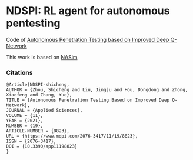 # NDSPI: RL agent for autonomous pentesting
Code of [Autonomous Penetration Testing based on Improved Deep Q-Network](https://www.mdpi.com/2076-3417/11/19/8823)

This work is based on [NASim](https://github.com/Jjschwartz/NetworkAttackSimulator)

### Citations

```
@Article{NDSPI-shicheng,
AUTHOR = {Zhou, Shicheng and Liu, Jingju and Hou, Dongdong and Zhong, Xiaofeng and Zhang, Yue},
TITLE = {Autonomous Penetration Testing Based on Improved Deep Q-Network},
JOURNAL = {Applied Sciences},
VOLUME = {11},
YEAR = {2021},
NUMBER = {19},
ARTICLE-NUMBER = {8823},
URL = {https://www.mdpi.com/2076-3417/11/19/8823},
ISSN = {2076-3417},
DOI = {10.3390/app11198823}
}

```

